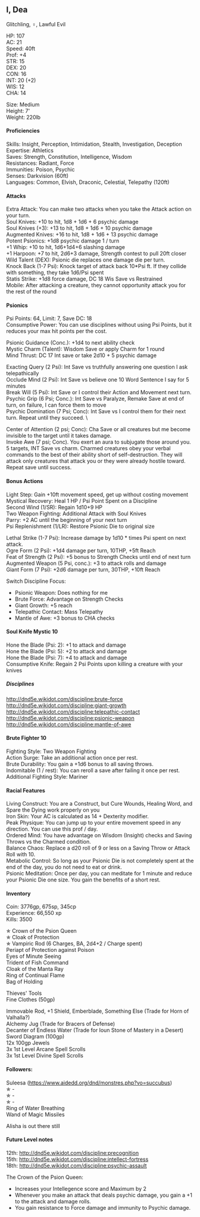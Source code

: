 ## I, Dea 
Glitchling, ♀, Lawful Evil

HP: 107 \
AC: 21 \
Speed: 40ft \
Prof: +4 \
STR: 15 \
DEX: 20 \
CON: 16 \
INT: 20 (+2) \
WIS: 12 \
CHA: 14

Size: Medium \
Height: 7' \
Weight: 220lb

#### Proficiencies
Skills: Insight, Perception, Intimidation, Stealth, Investigation, Deception \
Expertise: Athletics \
Saves: Strength, Constitution, Intelligence, Wisdom \
Resistances: Radiant, Force \
Immunities: Poison, Psychic \
Senses: Darkvision (60ft) \
Languages: Common, Elvish, Draconic, Celestial, Telepathy (120ft)

#### Attacks
Extra Attack: You can make two attacks when you take the Attack action on your turn. \
Soul Knives: +10 to hit, 1d8 + 1d6 + 6 psychic damage \
Soul Knives (+3): +13 to hit, 1d8 + 1d6 + 10 psychic damage \
Augmented Knives: +16 to hit, 1d8 + 1d6 + 13 psychic damage \
Potent Psionics: +1d8 psychic damage 1 / turn \
+1 Whip: +10 to hit, 1d6+1d4+6 slashing damage \
+1 Harpoon: +7 to hit, 2d6+3 damage, Strength contest to pull 20ft closer \
Wild Talent (DEX): Psionic die replaces one damage die per turn. \
Knock Back (1-7 Psi): Knock target of attack back 10\*Psi ft. If they collide with something, they take 1d6/Psi spent \
Statis Strike: +1d8 force damage, DC 18 Wis Save vs Restrained \
Mobile: After attacking a creature, they cannot opportunity attack you for the rest of the round

#### Psionics
Psi Points: 64, Limit: 7, Save DC: 18 \
Consumptive Power: You can use disciplines without using Psi Points, but it reduces your max hit points per the cost. 

Psionic Guidance (Conc.): +1d4 to next ability check \
Mystic Charm (Talent): Wisdom Save or apply Charm for 1 round \
Mind Thrust: DC 17 Int save or take 2d10 + 5 psychic damage 

Exacting Query (2 Psi): Int Save vs truthfully answering one question I ask telepathically \
Occlude Mind (2 Psi): Int Save vs believe one 10 Word Sentence I say for 5 minutes \
Break Will (5 Psi): Int Save or I control their Action and Movement next turn. \
Psychic Grip (6 Psi; Conc.): Int Save vs Paralyze, Remake Save at end of turn, on failure, I can force them to move \
Psychic Domination (7 Psi; Conc): Int Save vs I control them for their next turn. Repeat until they succeed. \

Center of Attention (2 psi; Conc): Cha Save or all creatures but me become invisible to the target until it takes damage. \
Invoke Awe (7 psi; Conc). You exert an aura to subjugate those around you. 5 targets, INT Save vs charm. Charmed creatures obey your verbal commands to the best of their ability short of self-destruction. They will attack only creatures that attack you or they were already hostile toward. Repeat save until success.

#### Bonus Actions
Light Step: Gain +10ft movement speed, get up without costing movement \
Mystical Recovery: Heal 1 HP / Psi Point Spent on a Discipline \
Second Wind (1/SR): Regain 1d10+9 HP \
Two Weapon Fighting: Additional Attack with Soul Knives \
Parry: +2 AC until the beginning of your next turn \
Psi Replenishment (1/LR): Restore Psionic Die to original size 

Lethal Strike (1-7 Psi): Increase damage by 1d10 \* times Psi spent on next attack. \
Ogre Form (2 Psi): +1d4 damage per turn, 10THP, +5ft Reach \
Feat of Strength (2 Psi): +5 bonus to Strength Checks until end of next turn \
Augmented Weapon (5 Psi, conc.): +3 to attack rolls and damage \
Giant Form (7 Psi): +2d6 damage per turn, 30THP, +10ft Reach 

Switch Discipline Focus: 
- Psionic Weapon: Does nothing for me
- Brute Force: Advantage on Strength Checks
- Giant Growth: +5 reach 
- Telepathic Contact: Mass Telepathy
- Mantle of Awe: +3 bonus to CHA checks

#### Soul Knife Mystic 10
Hone the Blade (Psi: 2): +1 to attack and damage \
Hone the Blade (Psi: 5): +2 to attack and damage \
Hone the Blade (Psi: 7): +4 to attack and damage \
Consumptive Knife: Regain 2 Psi Points upon killing a creature with your knives

##### Disciplines
http://dnd5e.wikidot.com/discipline:brute-force \
http://dnd5e.wikidot.com/discipline:giant-growth \
http://dnd5e.wikidot.com/discipline:telepathic-contact \
http://dnd5e.wikidot.com/discipline:psionic-weapon \
http://dnd5e.wikidot.com/discipline:mantle-of-awe

#### Brute Fighter 10
Fighting Style: Two Weapon Fighting \
Action Surge: Take an additional action once per rest. \
Brute Durability: You gain a +1d6 bonus to all saving throws. \
Indomitable (1 / rest): You can reroll a save after failing it once per rest. \
Additional Fighting Style: Mariner

#### Racial Features
Living Construct: You are a Construct, but Cure Wounds, Healing Word, and Spare the Dying work properly on you \
Iron Skin: Your AC is calculated as 14 + Dexterity modifier. \
Peak Physique: You can jump up to your entire movement speed in any direction. You can use this prof / day. \
Ordered Mind: You have advantage on Wisdom (Insight) checks and Saving Throws vs the Charmed condition. \
Balance Chaos: Replace a d20 roll of 9 or less on a Saving Throw or Attack Roll with 10. \
Metabolic Control: So long as your Psionic Die is not completely spent at the end of the day, you do not need to eat or drink. \
Psionic Meditation: Once per day, you can meditate for 1 minute and reduce your Psionic Die one size. You gain the benefits of a short rest. 

#### Inventory
Coin: 3776gp, 675sp, 345cp \
Experience: 66,550 xp \
Kills: 3500

✯ Crown of the Psion Queen \
✯ Cloak of Protection \
✯ Vampiric Rod (6 Charges, BA, 2d4+2 / Charge spent)  \
Periapt of Protection against Poison \
Eyes of Minute Seeing \
Trident of Fish Command \
Cloak of the Manta Ray \
Ring of Continual Flame \
Bag of Holding 

Thieves' Tools \
Fine Clothes (50gp)

Immovable Rod, +1 Shield, Emberblade, Something Else (Trade for Horn of Valhalla?) \
Alchemy Jug (Trade for Bracers of Defense) \
Decanter of Endless Water (Trade for Ioun Stone of Mastery in a Desert) \
Sword Diagram (100gp) \
12x 100gp Jewels \
3x 1st Level Arcane Spell Scrolls \
3x 1st Level Divine Spell Scrolls 

#### Followers: 
Suleesa (https://www.aidedd.org/dnd/monstres.php?vo=succubus) \
✯ - \
✯ - \
✯ - \
Ring of Water Breathing \
Wand of Magic Missiles

Alisha is out there still

#### Future Level notes
12th: http://dnd5e.wikidot.com/discipline:precognition \
15th: http://dnd5e.wikidot.com/discipline:intellect-fortress \
18th: http://dnd5e.wikidot.com/discipline:psychic-assault 

The Crown of the Psion Queen:
- Increases your Intellegence score and Maximum by 2
- Whenever you make an attack that deals psychic damage, you gain a +1 to the attack and damage rolls. 
- You gain resistance to Force damage and immunity to Psychic damage. 
